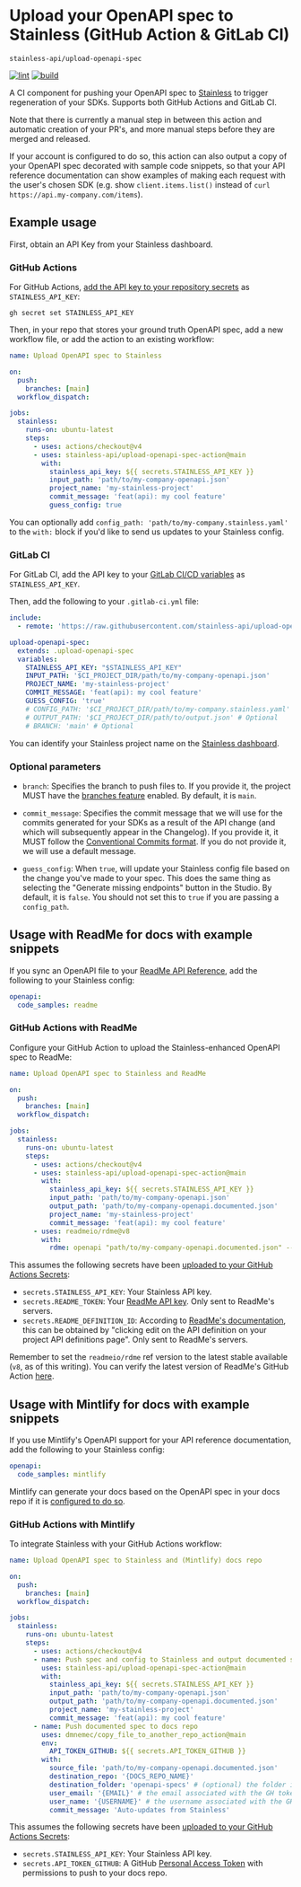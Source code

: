 # Upload your OpenAPI spec to Stainless (GitHub Action & GitLab CI)

```
stainless-api/upload-openapi-spec
```

[![lint](https://github.com/stainless-api/upload-openapi-spec-action/actions/workflows/lint.yml/badge.svg)](https://github.com/stainless-api/upload-openapi-spec-action/actions/workflows/lint.yml)
[![build](https://github.com/stainless-api/upload-openapi-spec-action/actions/workflows/build.yml/badge.svg)](https://github.com/stainless-api/upload-openapi-spec-action/actions/workflows/build.yml)

A CI component for pushing your OpenAPI spec to [Stainless](https://stainless.com/) to trigger regeneration of your SDKs. Supports both GitHub Actions and GitLab CI.

Note that there is currently a manual step in between this action and automatic creation of your PR's,
and more manual steps before they are merged and released.

If your account is configured to do so, this action can also output a copy of your OpenAPI spec decorated with sample code snippets,
so that your API reference documentation can show examples of making each request with the user's chosen SDK
(e.g. show `client.items.list()` instead of `curl https://api.my-company.com/items`).

## Example usage

First, obtain an API Key from your Stainless dashboard.

### GitHub Actions

For GitHub Actions, [add the API key to your repository secrets](https://docs.github.com/en/actions/security-guides/using-secrets-in-github-actions#creating-secrets-for-a-repository) as `STAINLESS_API_KEY`:

```
gh secret set STAINLESS_API_KEY
```

Then, in your repo that stores your ground truth OpenAPI spec, add a new workflow file, or add the action to an existing workflow:

```yaml
name: Upload OpenAPI spec to Stainless

on:
  push:
    branches: [main]
  workflow_dispatch:

jobs:
  stainless:
    runs-on: ubuntu-latest
    steps:
      - uses: actions/checkout@v4
      - uses: stainless-api/upload-openapi-spec-action@main
        with:
          stainless_api_key: ${{ secrets.STAINLESS_API_KEY }}
          input_path: 'path/to/my-company-openapi.json'
          project_name: 'my-stainless-project'
          commit_message: 'feat(api): my cool feature'
          guess_config: true
```

You can optionally add `config_path: 'path/to/my-company.stainless.yaml'` to the `with:` block if you'd like to send us updates to your Stainless config.

### GitLab CI

For GitLab CI, add the API key to your [GitLab CI/CD variables](https://docs.gitlab.com/ee/ci/variables/#add-a-cicd-variable-to-a-project) as `STAINLESS_API_KEY`.

Then, add the following to your `.gitlab-ci.yml` file:

```yaml
include:
  - remote: 'https://raw.githubusercontent.com/stainless-api/upload-openapi-spec-action/main/.gitlab-ci.yml'

upload-openapi-spec:
  extends: .upload-openapi-spec
  variables:
    STAINLESS_API_KEY: "$STAINLESS_API_KEY"
    INPUT_PATH: '$CI_PROJECT_DIR/path/to/my-company-openapi.json'
    PROJECT_NAME: 'my-stainless-project'
    COMMIT_MESSAGE: 'feat(api): my cool feature'
    GUESS_CONFIG: 'true'
    # CONFIG_PATH: '$CI_PROJECT_DIR/path/to/my-company.stainless.yaml' # Optional
    # OUTPUT_PATH: '$CI_PROJECT_DIR/path/to/output.json' # Optional
    # BRANCH: 'main' # Optional
```

You can identify your Stainless project name on the [Stainless dashboard](https://app.stainless.com/).

### Optional parameters

- `branch`: Specifies the branch to push files to. If you provide it, the project MUST have the [branches
feature](https://app.stainless.com/docs/guides/branches) enabled. By default, it is `main`.

- `commit_message`: Specifies the commit message that we will use for the commits generated for your SDKs as a result
of the API change (and which will subsequently appear in the Changelog). If you provide it, it MUST follow the
[Conventional Commits format](https://www.conventionalcommits.org/en/v1.0.0/). If you do not provide it, we will use a
default message.

- `guess_config`: When `true`, will update your Stainless config file based on the change you've made to your spec. This
does the same thing as selecting the "Generate missing endpoints" button in the Studio. By default, it is `false`. You
should not set this to `true` if you are passing a `config_path`.

## Usage with ReadMe for docs with example snippets

If you sync an OpenAPI file to your [ReadMe API Reference](https://readme.com/), add the following to your Stainless config:

```yaml
openapi:
  code_samples: readme
```

### GitHub Actions with ReadMe

Configure your GitHub Action to upload the Stainless-enhanced OpenAPI spec to ReadMe:

```yaml
name: Upload OpenAPI spec to Stainless and ReadMe

on:
  push:
    branches: [main]
  workflow_dispatch:

jobs:
  stainless:
    runs-on: ubuntu-latest
    steps:
      - uses: actions/checkout@v4
      - uses: stainless-api/upload-openapi-spec-action@main
        with:
          stainless_api_key: ${{ secrets.STAINLESS_API_KEY }}
          input_path: 'path/to/my-company-openapi.json'
          output_path: 'path/to/my-company-openapi.documented.json'
          project_name: 'my-stainless-project'
          commit_message: 'feat(api): my cool feature'
      - uses: readmeio/rdme@v8
        with:
          rdme: openapi "path/to/my-company-openapi.documented.json" --key=${{ secrets.README_TOKEN }} --id=${{ secrets.README_DEFINITION_ID }}
```

This assumes the following secrets have been [uploaded to your GitHub Actions Secrets](https://docs.github.com/en/actions/security-guides/encrypted-secrets):

- `secrets.STAINLESS_API_KEY`: Your Stainless API key.
- `secrets.README_TOKEN`: Your [ReadMe API key](https://docs.readme.com/main/reference/intro/authentication#api-key-quick-start). Only sent to ReadMe's servers.
- `secrets.README_DEFINITION_ID`: According to [ReadMe's documentation](https://docs.readme.com/main/docs/openapi-resyncing#api-definition-ids),
  this can be obtained by "clicking edit on the API definition on your project API definitions page". Only sent to ReadMe's servers.

Remember to set the `readmeio/rdme` ref version to the latest stable available (`v8`, as of this writing). You can verify the latest version of ReadMe's GitHub Action [here](https://github.com/marketplace/actions/rdme-sync-to-readme).


## Usage with Mintlify for docs with example snippets

If you use Mintlify's OpenAPI support for your API reference documentation,
add the following to your Stainless config:

```yaml
openapi:
  code_samples: mintlify
```

Mintlify can generate your docs based on the OpenAPI spec in your docs repo if it is [configured to do so](https://mintlify.com/docs/api-playground/openapi/setup#in-the-repo).

### GitHub Actions with Mintlify

To integrate Stainless with your GitHub Actions workflow:

```yaml
name: Upload OpenAPI spec to Stainless and (Mintlify) docs repo

on:
  push:
    branches: [main]
  workflow_dispatch:

jobs:
  stainless:
    runs-on: ubuntu-latest
    steps:
      - uses: actions/checkout@v4
      - name: Push spec and config to Stainless and output documented spec
        uses: stainless-api/upload-openapi-spec-action@main
        with:
          stainless_api_key: ${{ secrets.STAINLESS_API_KEY }}
          input_path: 'path/to/my-company-openapi.json'
          output_path: 'path/to/my-company-openapi.documented.json'
          project_name: 'my-stainless-project'
          commit_message: 'feat(api): my cool feature'
      - name: Push documented spec to docs repo
        uses: dmnemec/copy_file_to_another_repo_action@main
        env:
          API_TOKEN_GITHUB: ${{ secrets.API_TOKEN_GITHUB }}
        with:
          source_file: 'path/to/my-company-openapi.documented.json'
          destination_repo: '{DOCS_REPO_NAME}'
          destination_folder: 'openapi-specs' # (optional) the folder in the destination repository to place the file in, if not the root directory
          user_email: '{EMAIL}' # the email associated with the GH token
          user_name: '{USERNAME}' # the username associated with the GH token
          commit_message: 'Auto-updates from Stainless'
```

This assumes the following secrets have been [uploaded to your GitHub Actions Secrets](https://docs.github.com/en/actions/security-guides/encrypted-secrets):

- `secrets.STAINLESS_API_KEY`: Your Stainless API key.
- `secrets.API_TOKEN_GITHUB`: A GitHub [Personal Access Token](https://docs.github.com/en/authentication/keeping-your-account-and-data-secure/managing-your-personal-access-tokens) with permissions to push to your docs repo.

